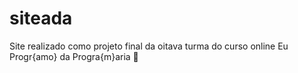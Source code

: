 # siteada
Site realizado como projeto final da oitava turma do curso online Eu Progr{amo} da Progra{m}aria :purple_heart: 
